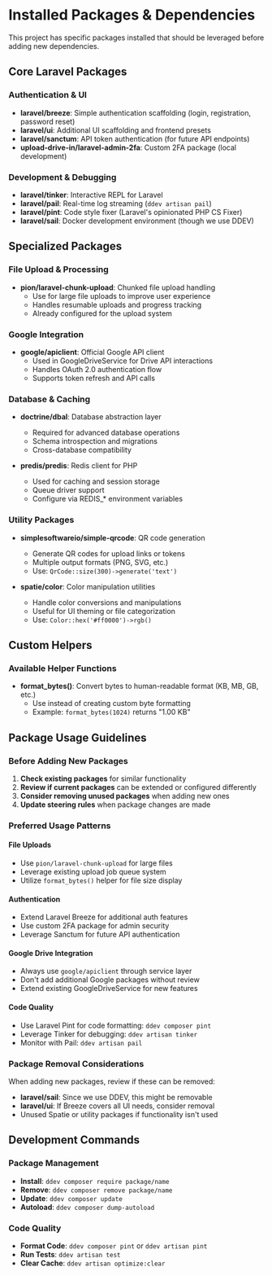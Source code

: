 # Installed Packages & Dependencies

This project has specific packages installed that should be leveraged before adding new dependencies.

## Core Laravel Packages

### Authentication & UI
- **laravel/breeze**: Simple authentication scaffolding (login, registration, password reset)
- **laravel/ui**: Additional UI scaffolding and frontend presets
- **laravel/sanctum**: API token authentication (for future API endpoints)
- **upload-drive-in/laravel-admin-2fa**: Custom 2FA package (local development)

### Development & Debugging
- **laravel/tinker**: Interactive REPL for Laravel
- **laravel/pail**: Real-time log streaming (`ddev artisan pail`)
- **laravel/pint**: Code style fixer (Laravel's opinionated PHP CS Fixer)
- **laravel/sail**: Docker development environment (though we use DDEV)

## Specialized Packages

### File Upload & Processing
- **pion/laravel-chunk-upload**: Chunked file upload handling
  - Use for large file uploads to improve user experience
  - Handles resumable uploads and progress tracking
  - Already configured for the upload system

### Google Integration
- **google/apiclient**: Official Google API client
  - Used in GoogleDriveService for Drive API interactions
  - Handles OAuth 2.0 authentication flow
  - Supports token refresh and API calls

### Database & Caching
- **doctrine/dbal**: Database abstraction layer
  - Required for advanced database operations
  - Schema introspection and migrations
  - Cross-database compatibility

- **predis/predis**: Redis client for PHP
  - Used for caching and session storage
  - Queue driver support
  - Configure via REDIS_* environment variables

### Utility Packages
- **simplesoftwareio/simple-qrcode**: QR code generation
  - Generate QR codes for upload links or tokens
  - Multiple output formats (PNG, SVG, etc.)
  - Use: `QrCode::size(300)->generate('text')`

- **spatie/color**: Color manipulation utilities
  - Handle color conversions and manipulations
  - Useful for UI theming or file categorization
  - Use: `Color::hex('#ff0000')->rgb()`

## Custom Helpers

### Available Helper Functions
- **format_bytes()**: Convert bytes to human-readable format (KB, MB, GB, etc.)
  - Use instead of creating custom byte formatting
  - Example: `format_bytes(1024)` returns "1.00 KB"

## Package Usage Guidelines

### Before Adding New Packages
1. **Check existing packages** for similar functionality
2. **Review if current packages** can be extended or configured differently
3. **Consider removing unused packages** when adding new ones
4. **Update steering rules** when package changes are made

### Preferred Usage Patterns

#### File Uploads
- Use `pion/laravel-chunk-upload` for large files
- Leverage existing upload job queue system
- Utilize `format_bytes()` helper for file size display

#### Authentication
- Extend Laravel Breeze for additional auth features
- Use custom 2FA package for admin security
- Leverage Sanctum for future API authentication

#### Google Drive Integration
- Always use `google/apiclient` through service layer
- Don't add additional Google packages without review
- Extend existing GoogleDriveService for new features

#### Code Quality
- Use Laravel Pint for code formatting: `ddev composer pint`
- Leverage Tinker for debugging: `ddev artisan tinker`
- Monitor with Pail: `ddev artisan pail`

### Package Removal Considerations
When adding new packages, review if these can be removed:
- **laravel/sail**: Since we use DDEV, this might be removable
- **laravel/ui**: If Breeze covers all UI needs, consider removal
- Unused Spatie or utility packages if functionality isn't used

## Development Commands

### Package Management
- **Install**: `ddev composer require package/name`
- **Remove**: `ddev composer remove package/name`
- **Update**: `ddev composer update`
- **Autoload**: `ddev composer dump-autoload`

### Code Quality
- **Format Code**: `ddev composer pint` or `ddev artisan pint`
- **Run Tests**: `ddev artisan test`
- **Clear Cache**: `ddev artisan optimize:clear`